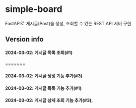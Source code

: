 # simple-board
FastAPI로 게시글(Post)을 생성, 조회할 수 있는 REST API 서버 구현

## Version info

#### 2024-03-02: 게시글 목록 조회(#1)
=======
#### 2024-03-02: 게시글 생성 기능 추가(#3)
#### 2024-03-02: 게시글 목록 기능 추가(#1)
#### 2024-03-02: 게시글 상세 조회 기능 추가(#3), 